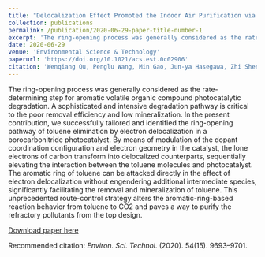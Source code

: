 ```yaml
---
title: "Delocalization Effect Promoted the Indoor Air Purification via Directly Unlocking the Ring-Opening Pathway of Toluene"
collection: publications
permalink: /publication/2020-06-29-paper-title-number-1
excerpt: 'The ring-opening process was generally considered as the rate-determining step for aromatic volatile organic compound photocatalytic degradation. A sophisticated and intensive degradation pathway is critical to the poor removal efficiency and low mineralization. In the present contribution, we successfully tailored and identified the ring-opening pathway of toluene elimination by electron delocalization in a borocarbonitride photocatalyst. By means of modulation of the dopant coordination configuration and electron geometry in the catalyst, the lone electrons of carbon transform into delocalized counterparts, sequentially elevating the interaction between the toluene molecules and photocatalyst. The aromatic ring of toluene can be attacked directly in the effect of electron delocalization without engendering additional intermediate species, significantly facilitating the removal and mineralization of toluene. This unprecedented route-control strategy alters the aromatic-ring-based reaction behavior from toluene to CO2 and paves a way to purify the refractory pollutants from the top design.'
date: 2020-06-29
venue: 'Environmental Science & Technology'
paperurl: 'https://doi.org/10.1021/acs.est.0c02906'
citation: 'Wenqiang Qu, Penglu Wang, Min Gao, Jun-ya Hasegawa, Zhi Shen, Qing Wang, Ruomei Li, and Dengsong Zhang*. <i>Environ. Sci. Technol</i>. (2020). 54(15). 9693–9701.'
---
```


The ring-opening process was generally considered as the rate-determining step for aromatic volatile organic compound photocatalytic degradation. A sophisticated and intensive degradation pathway is critical to the poor removal efficiency and low mineralization. In the present contribution, we successfully tailored and identified the ring-opening pathway of toluene elimination by electron delocalization in a borocarbonitride photocatalyst. By means of modulation of the dopant coordination configuration and electron geometry in the catalyst, the lone electrons of carbon transform into delocalized counterparts, sequentially elevating the interaction between the toluene molecules and photocatalyst. The aromatic ring of toluene can be attacked directly in the effect of electron delocalization without engendering additional intermediate species, significantly facilitating the removal and mineralization of toluene. This unprecedented route-control strategy alters the aromatic-ring-based reaction behavior from toluene to CO2 and paves a way to purify the refractory pollutants from the top design.

[Download paper here](http://academicpages.github.io/files/paper1.pdf)

Recommended citation:  <i>Environ. Sci. Technol</i>. (2020). 54(15). 9693–9701.




